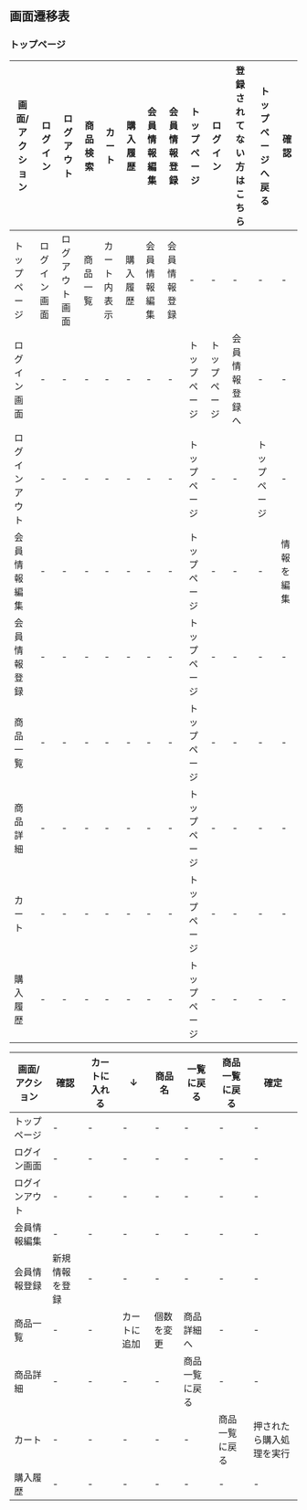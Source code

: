 ## 画面遷移表

### トップページ
|画面/アクション|ログイン|ログアウト|商品検索|カート|購入履歴|会員情報編集|会員情報登録|トップページ|ログイン|登録されてない方はこちら|トップページへ戻る|確認|
|--------------|--------|---------|--------|-----|--------|-----------|------------|-----------|--------|----------------------|-----------------|----|
|トップページ|ログイン画面|ログアウト画面|商品一覧|カート内表示|購入履歴|会員情報編集|会員情報登録|-|-|-|-|-|
|ログイン画面|-|-|-|-|-|-|-|トップページ|トップページ|会員情報登録へ|-|-|
|ログインアウト|-|-|-|-|-|-|-|トップページ|-|-|トップページ|-|
|会員情報編集|-|-|-|-|-|-|-|トップページ|-|-|-|情報を編集|
|会員情報登録|-|-|-|-|-|-|-|トップページ|-|-|-|-|
|商品一覧|-|-|-|-|-|-|-|トップページ|-|-|-|-|
|商品詳細|-|-|-|-|-|-|-|トップページ|-|-|-|-|-|
|カート|-|-|-|-|-|-|-|トップページ|-|-|-|-|
|購入履歴|-|-|-|-|-|-|-|トップページ|-|-|-|-|

|画面/アクション|確認|カートに入れる|↓|商品名|一覧に戻る|商品一覧に戻る|確定|
|--------------|----|------------|-|-----|---------|------------|----|
|トップページ|-|-|-|-|-|-|-|
|ログイン画面|-|-|-|-|-|-|-|
|ログインアウト|-|-|-|-|-|-|-|
|会員情報編集|-|-|-|-|-|-|-|
|会員情報登録|新規情報を登録|-|-|-|-|-|-|
|商品一覧|-|-|カートに追加|個数を変更|商品詳細へ|-|-|-|
|商品詳細|-|-|-|-|商品一覧に戻る|-|-|
|カート|-|-|-|-|-|商品一覧に戻る|押されたら購入処理を実行|
|購入履歴|-|-|-|-|-|-|-|
